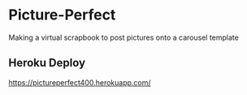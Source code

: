 # Picture-Perfect
Making a virtual scrapbook to post pictures onto a carousel template
## Heroku Deploy
https://pictureperfect400.herokuapp.com/
